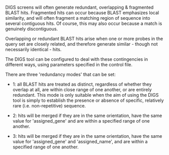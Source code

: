 DIGS screens will often generate redundant, overlapping & fragmented BLAST hits. Fragmented hits can occur because BLAST emphasizes local similarity, and will often fragment a matching region of sequence into several contiguous hits. Of course, this may also occur because a match is genuinely discontiguous.

Overlapping or redundant BLAST hits arise when one or more probes in the query set are closely related, and therefore generate similar - though not necessarily identical - hits. 

The DIGS tool can be configured to deal with these contingencies in different ways, using parameters specified in the control file.

There are three 'redundancy modes' that can be set:

* 1: all BLAST hits are treated as distinct, regardless of whether they overlap at all, are within close range of one another, or are entirely redundant. This mode is only suitable when the aim of using the DIGS tool is simply to establish the presence or absence of specific, relatively rare (i.e. non-repetitive) sequence.

* 2: hits will be merged if they are in the same orientation, have the same value for 'assigned_gene' and are within a specified range of one another.

* 3: hits will be merged if they are in the same orientation, have the same value for 'assigned_gene' and 'assigned_name', and are within a specified range of one another.